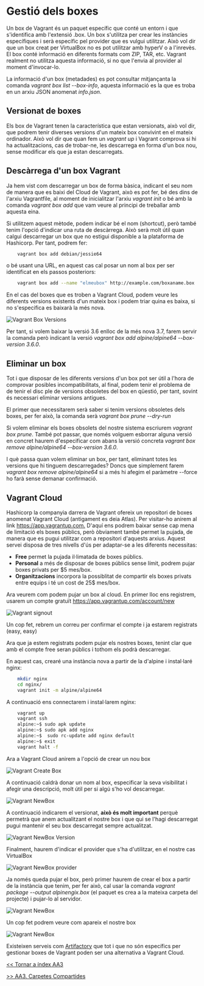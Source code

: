 # Gestió dels boxes

Un box de Vagrant és un paquet específic que conté un entorn i que s'identifica amb l'extensió .box. Un box s'utilitza per crear les instàncies específiques i serà específic pel provider que es vulgui utilitzar. Això vol dir que un box creat per VirtualBox no es pot utilitzar amb hyperV o a l'inrevès. El box conté informació en diferents formats com ZIP, TAR, etc. Vagrant realment no utilitza aquesta informació, si no que l'envia al provider al moment d'invocar-lo.

La informació d'un box (metadades) es pot consultar mitjançanta la comanda *vagrant box list --box-info*, aquesta informació es la que es troba en un arxiu JSON anomenat *info.json*.

## Versionat de boxes

Els box de Vagrant tenen la característica que estan versionats, això vol dir, que podrem tenir diverses versions d'un mateix box convivint en el mateix ordinador. Això vol dir que quan fem un *vagrant up* i Vagrant comprova si hi ha actualitzacions, cas de trobar-ne, les descarrega en forma d'un box nou, sense modificar els que ja estan descarregats.

## Descàrrega d'un box Vagrant

Ja hem vist com descarregar un box de forma bàsica, indicant el seu nom de manera que es baixi del Cloud de Vagrant, això es pot fer, bé des dins de l'arxiu Vagrantfile, al moment de inicialitzar l'arxiu *vagrant init* o bé amb la comanda *vagrant box add* que vam veure al principi de treballar amb aquesta eina.

Si utilitzem aquest mètode, podem indicar bé el nom (shortcut), però també tenim l'opció d'indicar una ruta de descàrrega. Això serà molt útil quan calgui descarregar un box que no estigui disponible a la plataforma de Hashicorp. Per tant, podrem fer:

```bash
    vagrant box add debian/jessie64
```

o bé usant una URL, en aquest cas cal posar un nom al box per ser identificat en els passos posteriors:

```bash
    vagrant box add --name "elmeubox" http://example.com/boxaname.box
```

En el cas del boxes que es troben a Vagrant Cloud, podem veure les diferents versions existents d'un mateix box i podem triar quina es baixa, si no s'especifica es baixarà la més nova.

![Vagrant Box Versions](pics/versions.png)

Per tant, si volem baixar la versió 3.6 enlloc de la més nova 3.7, farem servir la comanda però indicant la versió *vagrant box add alpine/alpine64 --box-version 3.6.0*.

## Eliminar un box

Tot i que disposar de les diferents versions d'un box pot ser útil a l'hora de comprovar posibles incompatibilitats, al final, podem tenir el problema de de tenir el disc ple de versions obsoletes del box en qüestió, per tant, sovint és necessari eliminar versions antigues.

El primer que necessitarem serà saber si tenim versions obsoletes dels boxes, per fer això, la comanda serà *vagrant box prune --dry-run*

Si volem eliminar els boxes obsolets del nostre sistema escriurem *vagrant box prune*. També pot passar, que només volguem esborrar alguna versió en concret haurem d'especificar com abans la versió concreta *vagrant box remove alpine/alpine64 --box-version 3.6.0*.

I què passa quan volem eliminar un box, per tant, eliminant totes les versions que hi tinguem descarregades? Doncs que simplement farem *vagrant box remove alpine/alpine64* si a més hi afegim el paràmetre --force ho farà sense demanar confirmació.

## Vagrant Cloud

Hashicorp la companyia darrera de Vagrant ofereix un repositori de boxes anomenat Vagrant Cloud (antigament es deia Atlas). Per visitar-ho anirem al link <https://app.vagrantup.com.> D'aquí ens podrem baixar sense cap mena de limitació els boxes públics, però òbviament també permet la pujada, de manera que es pugui utilitzar com a repositori d'aquests arxius. Aquest servei disposa de tres nivells d'ús per adaptar-se a les diferents necessitas:

* **Free** permet la pujada il·limatada de boxes públics.
* **Personal** a més de disposar de boxes públics sense límit, podrem pujar boxes privats per $5 mes/box.
* **Organitzacions** incorpora la possiblitat de compartir els boxes privats entre equips i té un cost de 25$ mes/box.

Ara veurem com podem pujar un box al cloud. En primer lloc ens registrem, usarem un compte gratuït <https://app.vagrantup.com/account/new>

![Vagrant signout](pics/signout.png)

Un cop fet, rebrem un correu per confirmar el compte i ja estarem registrats (easy, easy)

Ara que ja estem registrats podem pujar els nostres boxes, tenint clar que amb el compte free seran públics i tothom els podrà descarregar.

En aquest cas, crearé una instància nova a partir de la d'alpine i instal·laré nginx:

```bash
    mkdir nginx
    cd nginx/
    vagrant init -m alpine/alpine64
```

A continuació ens connectarem i instal·larem nginx:

```bash
    vagrant up
    vagrant ssh
    alpine:~$ sudo apk update
    alpine:~$ sudo apk add nginx
    alpine:~$  sudo rc-update add nginx default
    alpine:~$ exit
    vagrant halt -f
```

Ara a Vagrant Cloud anirem a l'opció de crear un nou box

![Vagrant Create Box](pics/newbox.png)

A continuació caldrà donar un nom al box, especificar la seva visibilitat i afegir una descripció, molt útil per si algú s'ho vol descarregar.

![Vagrant NewBox](pics/newboxdescription.png)

A continuació indicarem el versionat, **això és molt important** perquè permetrà que anem actualitzant el nostre box i que qui se l'hagi descarregat pugui mantenir el seu box descarregat sempre actualitzat.

![Vagrant NewBox Version](pics/newboxversion.png)

Finalment, haurem d'indicar el provider que s'ha d'utilitzar, en el nostre cas VirtualBox

![Vagrant NewBox provider](pics/newboxprovider1.png)

Ja només queda pujar el box, però primer haurem de crear el box a partir de la instància que tenim, per fer això, cal usar la comanda *vagrant package --output alpinengix.box*  (el paquet es crea a la mateixa carpeta del projecte) i pujar-lo al servidor.

![Vagrant NewBox](pics/newboxupload.png)

Un cop fet podrem veure com apareix el nostre box

![Vagrant NewBox](pics/boxupdated.png)

Existeixen serveis com [Artifactory](https://jfrog.com/artifactory/) que tot i que no són específics per gestionar boxes de Vagrant poden ser una alternativa a Vagrant Cloud.

[<< Tornar a índex AA3](../README.md)

[>> AA3. Carpetes Compartides](../T5)